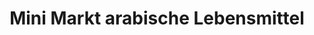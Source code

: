 ---
title: "Mini Markt arabische Lebensmittel"
url: /fulda/mini-markt-arabische-lebensmittel/
shop: Supermarkt
---